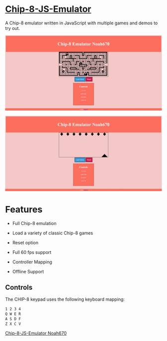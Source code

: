 # [Chip-8-JS-Emulator](https://chip-8-js-noah670.herokuapp.com/)

A Chip-8 emulator written in JavaScript with multiple games and demos to try out.

![alt-text](https://github.com/Noah670/Chip-8-JS-emulator/blob/master/display/blinky_display_demo.gif)

![alt-text](https://github.com/Noah670/Chip-8-JS-emulator/blob/master/display/invade_display_demo.gif)


# Features 

- Full Chip-8 emulation

- Load a variety of classic Chip-8 games

- Reset option

- Full 60 fps support

- Controller Mapping

- Offline Support


## Controls

The CHIP-8 keypad uses the following keyboard mapping:

    1 2 3 4
    Q W E R
    A S D F
    Z X C V


  [Chip-8-JS-Emulator Noah670](https://chip-8-js-noah670.herokuapp.com/)
